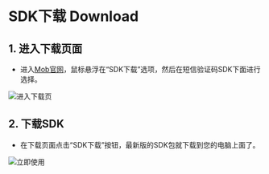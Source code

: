 # SDK下载 Download

## 1. 进入下载页面
- 进入[Mob官网][1]，鼠标悬浮在“SDK下载”选项，然后在短信验证码SDK下面进行选择。

![进入下载页][2]

## 2. 下载SDK

- 在下载页面点击“SDK下载”按钮，最新版的SDK包就下载到您的电脑上面了。

![立即使用][3]


  [1]: http://www.mob.com
  [2]: http://wiki.mob.com/md/images/download-1.png
  [3]: http://wiki.mob.com/md/images/download-2.png
